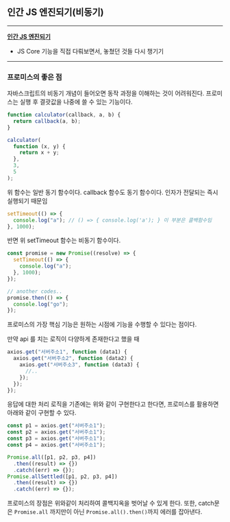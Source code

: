 ﻿## 인간 JS 엔진되기(비동기)

---

**[인간 JS 엔진되기](https://www.youtube.com/playlist?list=PLcqDmjxt30Rt9wmSlw1u6sBYr-aZmpNB3)**

- JS Core 기능을 직접 다뤄보면서, 놓쳤던 것들 다시 챙기기

---

### 프로미스의 좋은 점

자바스크립트의 비동기 개념이 들어오면 동작 과정을 이해하는 것이 어려워진다.
프로미스는 실행 후 결괏값을 나중에 쓸 수 있는 기능이다.

```jsx
function calculator(callback, a, b) {
  return callback(a, b);
}

calculator(
  function (x, y) {
    return x + y;
  },
  3,
  5
);
```

위 함수는 일반 동기 함수이다. callback 함수도 동기 함수이다. 인자가 전달되는 즉시 실행되기 때문임

```jsx
setTimeout(() => {
  console.log("a"); // () => { console.log('a'); } 이 부분은 콜백함수임
}, 1000);
```

반면 위 setTimeout 함수는 비동기 함수이다.

```jsx
const promise = new Promise((resolve) => {
  setTimeout(() => {
    console.log("a");
  }, 1000);
});

// another codes..
promise.then(() => {
  console.log("go");
});
```

프로미스의 가장 핵심 기능은 원하는 시점에 기능을 수행할 수 있다는 점이다.

만약 api 를 치는 로직이 다양하게 존재한다고 했을 때

```jsx
axios.get("서버주소1", function (data1) {
  axios.get("서버주소2", function (data2) {
    axios.get("서버주소3", function (data3) {
      //..
    });
  });
});
```

응답에 대한 처리 로직을 기존에는 위와 같이 구현한다고 한다면, 프로미스를 활용하면 아래와 같이 구현할 수 있다.

```jsx
const p1 = axios.get("서버주소1");
const p2 = axios.get("서버주소1");
const p3 = axios.get("서버주소1");
const p4 = axios.get("서버주소1");

Promise.all([p1, p2, p3, p4])
  .then((result) => {})
  .catch((err) => {});
Promise.allSettled([p1, p2, p3, p4])
  .then((result) => {})
  .catch((err) => {});
```

프로미스의 장점은 위와같이 처리하여 콜백지옥을 벗어날 수 있게 한다.
또한, catch문은 `Promise.all` 까지만이 아닌 `Promise.all().then()`까지 에러를 잡아낸다.
